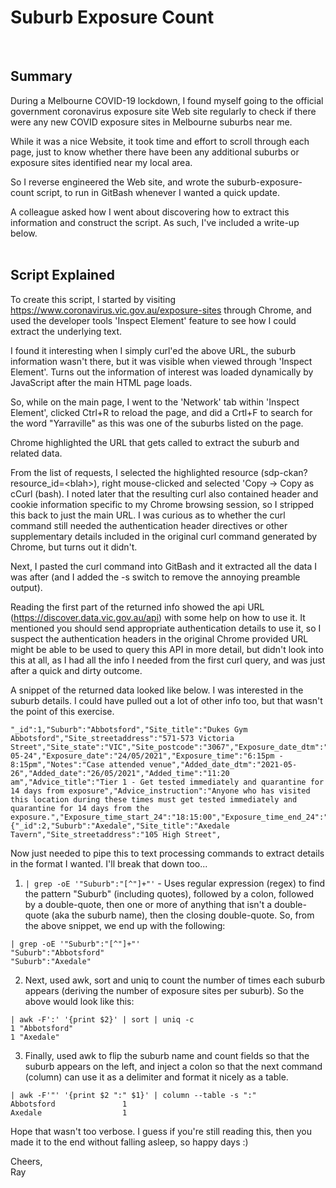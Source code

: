 # Suburb Exposure Count
<br />

## Summary

During a Melbourne COVID-19 lockdown, I found myself going to the official government coronavirus exposure site Web site regularly to check if there were any new COVID exposure sites in Melbourne suburbs near me.  

While it was a nice Website, it took time and effort to scroll through each page, just to know whether there have been any additional suburbs or exposure sites identified near my local area.    

So I reverse engineered the Web site, and wrote the suburb-exposure-count script, to run in GitBash whenever I wanted a quick update.  

A colleague asked how I went about discovering how to extract this information and construct the script. As such, I've included a write-up below.
<br />
<br />

## Script Explained

To create this script, I started by visiting https://www.coronavirus.vic.gov.au/exposure-sites through Chrome, and used the developer tools 'Inspect Element' feature to see how I could extract the underlying text.  

I found it interesting when I simply curl'ed the above URL, the suburb information wasn't there, but it was visible when viewed through 'Inspect Element'. Turns out the information of interest was loaded dynamically by JavaScript after the main HTML page loads.  

So, while on the main page, I went to the 'Network' tab within 'Inspect Element', clicked Ctrl+R to reload the page, and did a Crtl+F to search for the word "Yarraville" as this was one of the suburbs listed on the page.  

Chrome highlighted the URL that gets called to extract the suburb and related data.  

From the list of requests, I selected the highlighted resource (sdp-ckan?resource_id=\<blah\>), right mouse-clicked and selected 'Copy -> Copy as cCurl (bash). I noted later that the resulting curl also contained header and cookie information specific to my Chrome browsing session, so I stripped this back to just the main URL. I was curious as to whether the curl command still needed the authentication header directives or other supplementary details included in the original curl command generated by Chrome, but turns out it didn't.  

Next, I pasted the curl command into GitBash and it extracted all the data I was after (and I added the -s switch to remove the annoying preamble output).  

Reading the first part of the returned info showed the api URL (https://discover.data.vic.gov.au/api) with some help on how to use it. It mentioned you should send appropriate authentication details to use it, so I suspect the authentication headers in the original Chrome provided URL might be able to be used to query this API in more detail, but didn't look into this at all, as I had all the info I needed from the first curl query, and was just after a quick and dirty outcome.  

A snippet of the returned data looked like below. I was interested in the suburb details. I could have pulled out a lot of other info too, but that wasn't the point of this exercise.  

```
"_id":1,"Suburb":"Abbotsford","Site_title":"Dukes Gym Abbotsford","Site_streetaddress":"571-573 Victoria Street","Site_state":"VIC","Site_postcode":"3067","Exposure_date_dtm":"2021-05-24","Exposure_date":"24/05/2021","Exposure_time":"6:15pm - 8:15pm","Notes":"Case attended venue","Added_date_dtm":"2021-05-26","Added_date":"26/05/2021","Added_time":"11:20 am","Advice_title":"Tier 1 - Get tested immediately and quarantine for 14 days from exposure","Advice_instruction":"Anyone who has visited this location during these times must get tested immediately and quarantine for 14 days from the exposure.","Exposure_time_start_24":"18:15:00","Exposure_time_end_24":"20:15:00"},{"_id":2,"Suburb":"Axedale","Site_title":"Axedale Tavern","Site_streetaddress":"105 High Street",
```

Now just needed to pipe this to text processing commands to extract details in the format I wanted. I'll break that down too...  


1) `| grep -oE '"Suburb":"[^"]+"'` - Uses regular expression (regex) to find the pattern "Suburb" (including quotes), followed by a colon, followed by a double-quote, then one or more of anything that isn't a double-quote (aka the suburb name), then the closing double-quote. So, from the above snippet, we end up with the following:  

  ```
  | grep -oE '"Suburb":"[^"]+"'
  "Suburb":"Abbotsford"
  "Suburb":"Axedale"
  ```
  
2) Next, used awk, sort and uniq to count the number of times each suburb appears (deriving the number of exposure sites per suburb). So the above would look like this:  
  ```
  | awk -F':' '{print $2}' | sort | uniq -c
  1 "Abbotsford"
  1 "Axedale"  
  ```
  
3) Finally, used awk to flip the suburb name and count fields so that the suburb appears on the left, and inject a colon so that the next command (column) can use it as a delimiter and format it nicely as a table.  

  ```
  | awk -F'"' '{print $2 ":" $1}' | column --table -s ":"
  Abbotsford               1
  Axedale                  1  
  ```

Hope that wasn't too verbose. I guess if you're still reading this, then you made it to the end without falling asleep, so happy days :)  

Cheers,  
Ray 